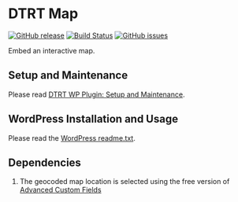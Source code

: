 # DTRT Map

[![GitHub release](https://img.shields.io/github/release/dotherightthing/wpdtrt-map.svg)](https://github.com/dotherightthing/wpdtrt-map/releases) [![Build Status](https://travis-ci.org/dotherightthing/wpdtrt-map.svg?branch=master)](https://travis-ci.org/dotherightthing/wpdtrt-map) [![GitHub issues](https://img.shields.io/github/issues/dotherightthing/wpdtrt-map.svg)](https://github.com/dotherightthing/wpdtrt-map/issues)

Embed an interactive map.

## Setup and Maintenance

Please read [DTRT WP Plugin: Setup and Maintenance](https://github.com/dotherightthing/wpdtrt-plugin#setup-and-maintenance).

## WordPress Installation and Usage

Please read the [WordPress readme.txt](readme.txt).

## Dependencies

1. The geocoded map location is selected using the free version of [Advanced Custom Fields](https://wordpress.org/plugins/advanced-custom-fields/)

